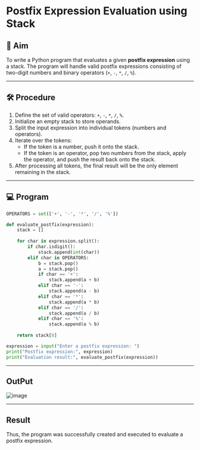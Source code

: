 # Postfix Expression Evaluation using Stack

## 📌 Aim
To write a Python program that evaluates a given **postfix expression** using a stack. The program will handle valid postfix expressions consisting of two-digit numbers and binary operators (`+`, `-`, `*`, `/`, `%`).

---

## 🛠 Procedure
1. Define the set of valid operators: `+`, `-`, `*`, `/`, `%`.
2. Initialize an empty stack to store operands.
3. Split the input expression into individual tokens (numbers and operators).
4. Iterate over the tokens:
   - If the token is a number, push it onto the stack.
   - If the token is an operator, pop two numbers from the stack, apply the operator, and push the result back onto the stack.
5. After processing all tokens, the final result will be the only element remaining in the stack.

---

## 💻 Program

```python
OPERATORS = set(['+', '-', '*', '/', '%'])

def evaluate_postfix(expression):
    stack = []
    
    for char in expression.split():  
        if char.isdigit():  
            stack.append(int(char))
        elif char in OPERATORS:
            b = stack.pop()
            a = stack.pop()
            if char == '+':
                stack.append(a + b)
            elif char == '-':
                stack.append(a - b)
            elif char == '*':
                stack.append(a * b)
            elif char == '/':
                stack.append(a / b)  
            elif char == '%':
                stack.append(a % b)
    
    return stack[0]

expression = input("Enter a postfix expression: ")
print("Postfix expression:", expression)
print("Evaluation result:", evaluate_postfix(expression))
```
---
## OutPut

![image](https://github.com/user-attachments/assets/02f7165c-9b01-4ab6-b5c8-16612d2ca384)

---
## Result

Thus, the program was successfully created and executed to evaluate a postfix expression.
